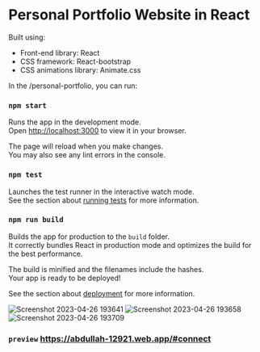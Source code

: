 # Personal Portfolio Website in React

Built using:

- Front-end library: React
- CSS framework: React-bootstrap
- CSS animations library: Animate.css

In the /personal-portfolio, you can run:

### `npm start`

Runs the app in the development mode.\
Open [http://localhost:3000](http://localhost:3000) to view it in your browser.

The page will reload when you make changes.\
You may also see any lint errors in the console.

### `npm test`

Launches the test runner in the interactive watch mode.\
See the section about [running tests](https://facebook.github.io/create-react-app/docs/running-tests) for more information.

### `npm run build`

Builds the app for production to the `build` folder.\
It correctly bundles React in production mode and optimizes the build for the best performance.

The build is minified and the filenames include the hashes.\
Your app is ready to be deployed!

See the section about [deployment](https://facebook.github.io/create-react-app/docs/deployment) for more information.

![Screenshot 2023-04-26 193641](https://user-images.githubusercontent.com/90448195/234612057-8de027cf-cbc3-4a18-9ae6-cd4e67f773ae.png)
![Screenshot 2023-04-26 193658](https://user-images.githubusercontent.com/90448195/234612216-f3d1f868-a61a-42ae-8711-dc4fc3a98195.png)
![Screenshot 2023-04-26 193709](https://user-images.githubusercontent.com/90448195/234612296-1143ba6f-316f-4cd9-94f0-b8ae96fafa54.png)
### `preview` https://abdullah-12921.web.app/#connect

